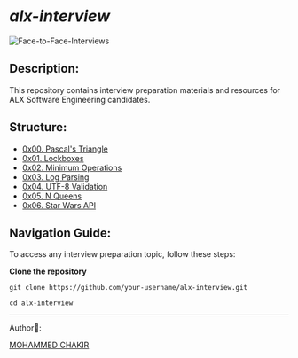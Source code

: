 # *alx-interview*

![Face-to-Face-Interviews](https://github.com/mohammedchakir/alx-interview/assets/129831433/c10e9752-9ecb-4c76-a9e0-9f4777062929)


## Description:

This repository contains interview preparation materials and resources for ALX Software Engineering candidates.

## Structure:

- [0x00. Pascal's Triangle](0x00-pascal_triangle)
- [0x01. Lockboxes](0x01-lockboxes)
- [0x02. Minimum Operations](0x02-minimum_operations)
- [0x03. Log Parsing](0x03-log_parsing)
- [0x04. UTF-8 Validation](0x04-utf8_validation)
- [0x05. N Queens](0x05-nqueens)
- [0x06. Star Wars API](0x06-starwars_api)

## Navigation Guide:

To access any interview preparation topic, follow these steps:

**Clone the repository**
```
git clone https://github.com/your-username/alx-interview.git
```
```
cd alx-interview
```


-------
Author📑:

[MOHAMMED CHAKIR](https://github.com/mohammedchakir)
